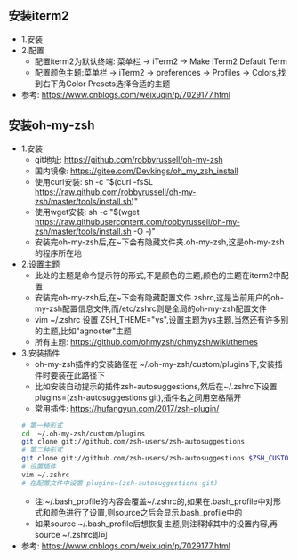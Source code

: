 
## 安装iterm2
  - 1.安装 
  - 2.配置
    - 配置iterm2为默认终端: 菜单栏 -> iTerm2 -> Make iTerm2 Default Term
    - 配置颜色主题:菜单栏 -> iTerm2 -> preferences -> Profiles -> Colors,找到右下角Color Presets选择合适的主题
  - 参考: https://www.cnblogs.com/weixuqin/p/7029177.html
  
## 安装oh-my-zsh
  - 1.安装
    - git地址: https://github.com/robbyrussell/oh-my-zsh
    - 国内镜像: https://gitee.com/Devkings/oh_my_zsh_install
    - 使用curl安装: sh -c "$(curl -fsSL https://raw.github.com/robbyrussell/oh-my-zsh/master/tools/install.sh)"
    - 使用wget安装: sh -c "$(wget https://raw.githubusercontent.com/robbyrussell/oh-my-zsh/master/tools/install.sh -O -)"
    - 安装完oh-my-zsh后,在~下会有隐藏文件夹.oh-my-zsh,这是oh-my-zsh的程序所在地
  - 2.设置主题
    - 此处的主题是命令提示符的形式,不是颜色的主题,颜色的主题在iterm2中配置
    - 安装完oh-my-zsh后,在~下会有隐藏配置文件.zshrc,这是当前用户的oh-my-zsh配置信息文件,而/etc/zshrc则是全局的oh-my-zsh配置文件
    - vim ~/.zshrc 设置 ZSH_THEME="ys",设置主题为ys主题,当然还有许多别的主题,比如"agnoster"主题
    - 所有主题: https://github.com/ohmyzsh/ohmyzsh/wiki/themes
  - 3.安装插件
    - oh-my-zsh插件的安装路径在 ~/.oh-my-zsh/custom/plugins下,安装插件时要装在此路径下
    - 比如安装自动提示的插件zsh-autosuggestions,然后在~/.zshrc下设置plugins=(zsh-autosuggestions git),插件名之间用空格隔开
    - 常用插件: https://hufangyun.com/2017/zsh-plugin/
    ```sh
    # 第一种形式
    cd  ~/.oh-my-zsh/custom/plugins
    git clone git://github.com/zsh-users/zsh-autosuggestions
    # 第二种形式   	
    git clone git://github.com/zsh-users/zsh-autosuggestions $ZSH_CUSTOM/plugins/zsh-autosuggestions
    # 设置插件
    vim ~/.zshrc
    # 在配置文件中设置 plugins=(zsh-autosuggestions git)
    ```   
    - 注:~/.bash_profile的内容会覆盖~/.zshrc的,如果在.bash_profile中对形式和颜色进行了设置,则source之后会显示.bash_profile中的
    - 如果source ~/.bash_profile后想恢复主题,则注释掉其中的设置内容,再source ~/.zshrc即可
  - 参考: https://www.cnblogs.com/weixuqin/p/7029177.html
